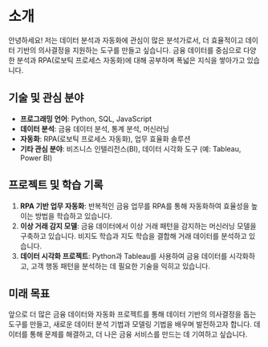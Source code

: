 <link rel="stylesheet" href="style.css">

<div class="container">

<h1>소개</h1>
<p>안녕하세요! 저는 데이터 분석과 자동화에 관심이 많은 분석가로서, 더 효율적이고 데이터 기반의 의사결정을 지원하는 도구를 만들고 싶습니다. 금융 데이터를 중심으로 다양한 분석과 RPA(로보틱 프로세스 자동화)에 대해 공부하며 폭넓은 지식을 쌓아가고 있습니다.</p>

<h2>기술 및 관심 분야</h2>
<ul>
  <li><strong>프로그래밍 언어</strong>: Python, SQL, JavaScript</li>
  <li><strong>데이터 분석</strong>: 금융 데이터 분석, 통계 분석, 머신러닝</li>
  <li><strong>자동화</strong>: RPA(로보틱 프로세스 자동화), 업무 효율화 솔루션</li>
  <li><strong>기타 관심 분야</strong>: 비즈니스 인텔리전스(BI), 데이터 시각화 도구 (예: Tableau, Power BI)</li>
</ul>

<h2>프로젝트 및 학습 기록</h2>
<ol>
  <li><strong>RPA 기반 업무 자동화</strong>: 반복적인 금융 업무를 RPA를 통해 자동화하여 효율성을 높이는 방법을 학습하고 있습니다.</li>
  <li><strong>이상 거래 감지 모델</strong>: 금융 데이터에서 이상 거래 패턴을 감지하는 머신러닝 모델을 구축하고 있습니다. 비지도 학습과 지도 학습을 결합해 거래 데이터를 분석하고 있습니다.</li>
  <li><strong>데이터 시각화 프로젝트</strong>: Python과 Tableau를 사용하여 금융 데이터를 시각화하고, 고객 행동 패턴을 분석하는 데 필요한 기술을 익히고 있습니다.</li>
</ol>

<h2>미래 목표</h2>
<p>앞으로 더 많은 금융 데이터와 자동화 프로젝트를 통해 데이터 기반의 의사결정을 돕는 도구를 만들고, 새로운 데이터 분석 기법과 모델링 기법을 배우며 발전하고자 합니다. 데이터를 통해 문제를 해결하고, 더 나은 금융 서비스를 만드는 데 기여하고 싶습니다.</p>

</div>
